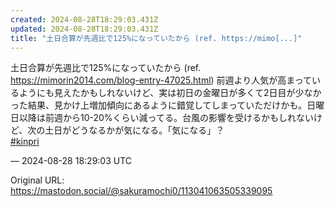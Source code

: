 ```yaml
---
created: 2024-08-28T18:29:03.431Z
updated: 2024-08-28T18:29:03.431Z
title: "土日合算が先週比で125%になっていたから (ref. https://mimo[...]"
---
```


<p>土日合算が先週比で125%になっていたから (ref. <a href="https://mimorin2014.com/blog-entry-47025.html" target="_blank" rel="nofollow noopener" translate="no"><span class="invisible">https://</span><span class="ellipsis">mimorin2014.com/blog-entry-470</span><span class="invisible">25.html</span></a>) 前週より人気が高まっているようにも見えたかもしれないけど、実は初日の金曜日が多くて2日目が少なかった結果、見かけ上増加傾向にあるように錯覚してしまっていただけかも。日曜日以降は前週から10-20%くらい減ってる。台風の影響を受けるかもしれないけど、次の土日がどうなるかが気になる。「気になる」？<br /><a href="https://mastodon.social/tags/kinpri" class="mention hashtag" rel="tag">#<span>kinpri</span></a></p>

&mdash; 2024-08-28 18:29:03 UTC

Original URL: https://mastodon.social/@sakuramochi0/113041063505339095
